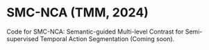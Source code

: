 # SMC-NCA (TMM, 2024)
Code for SMC-NCA: Semantic-guided Multi-level Contrast for Semi-supervised Temporal Action Segmentation (Coming soon).

